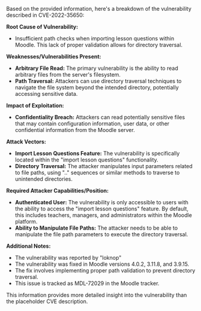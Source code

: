 Based on the provided information, here's a breakdown of the vulnerability described in CVE-2022-35650:

**Root Cause of Vulnerability:**

*   Insufficient path checks when importing lesson questions within Moodle. This lack of proper validation allows for directory traversal.

**Weaknesses/Vulnerabilities Present:**

*   **Arbitrary File Read:** The primary vulnerability is the ability to read arbitrary files from the server's filesystem.
*   **Path Traversal:** Attackers can use directory traversal techniques to navigate the file system beyond the intended directory, potentially accessing sensitive data.

**Impact of Exploitation:**

*   **Confidentiality Breach:** Attackers can read potentially sensitive files that may contain configuration information, user data, or other confidential information from the Moodle server.

**Attack Vectors:**

*   **Import Lesson Questions Feature:** The vulnerability is specifically located within the "import lesson questions" functionality.
*   **Directory Traversal:** The attacker manipulates input parameters related to file paths, using ".." sequences or similar methods to traverse to unintended directories.

**Required Attacker Capabilities/Position:**

*   **Authenticated User:** The vulnerability is only accessible to users with the ability to access the "import lesson questions" feature. By default, this includes teachers, managers, and administrators within the Moodle platform.
*   **Ability to Manipulate File Paths:** The attacker needs to be able to manipulate the file path parameters to execute the directory traversal.

**Additional Notes:**

*   The vulnerability was reported by "loknop"
*   The vulnerability was fixed in Moodle versions 4.0.2, 3.11.8, and 3.9.15.
*   The fix involves implementing proper path validation to prevent directory traversal.
*   This issue is tracked as MDL-72029 in the Moodle tracker.

This information provides more detailed insight into the vulnerability than the placeholder CVE description.